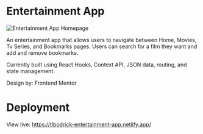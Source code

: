 # Entertainment App

![Entertainment App Homepage](https://media-exp1.licdn.com/dms/image/C4D22AQEWOuHaRCjgsg/feedshare-shrink_2048_1536/0/1648593567553?e=1651708800&v=beta&t=dFC9N49MPeVQeHMm4oO27iJIks4ROOHo-B0swPmbAIs)

An entertainment app that allows users to navigate between Home, Movies, Tv Series, and Bookmarks pages. Users can search for a film they want and add and remove bookmarks. 

Currently built using React Hooks, Context API, JSON data, routing, and state management.

Design by: Frontend Mentor

# Deployment 

View live: https://tlbodrick-entertainment-app.netlify.app/


